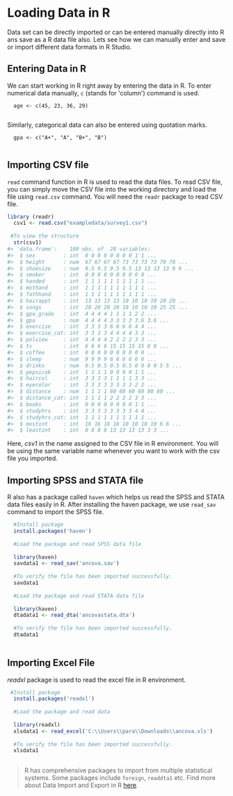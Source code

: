 # Loading Data in R

Data set can be directly imported or can be entered manually directly into R ans save as a R data file also. Lets see how we can manually enter and save or import different data formats in R Studio.

## Entering Data in R

We can start working in R right away by entering the data in R. To enter numerical data manually, `c` (stands for 'column') command is used.

```         
  age <- c(45, 23, 36, 29)
  
```

Similarly, categorical data can also be entered using quotation marks.

```         
  gpa <- c("A+", "A", "B+", "B")
  
```

## Importing CSV file

`read` command function in R is used to read the data files. To read CSV file, you can simply move the CSV file into the working directory and load the file using `read.csv` command. You will need the `readr` package to read CSV file.


```r
library (readr)
  csv1 <- read.csv("exampledata/survey1.csv")
  
 #To view the structure
  str(csv1)
#> 'data.frame':	100 obs. of  28 variables:
#>  $ sex         : int  0 0 0 0 0 0 0 0 1 1 ...
#>  $ height      : num  67 67 67 67 73 73 73 73 70 70 ...
#>  $ shoesize    : num  9.5 9.5 9.5 9.5 13 13 13 13 9 9 ...
#>  $ smoker      : int  0 0 0 0 0 0 0 0 0 0 ...
#>  $ handed      : int  1 1 1 1 1 1 1 1 1 1 ...
#>  $ mothand     : int  1 1 1 1 1 1 1 1 1 1 ...
#>  $ fathhand    : int  1 1 1 1 1 1 1 1 1 1 ...
#>  $ hairappt    : int  13 13 13 13 10 10 10 10 20 20 ...
#>  $ songs       : int  20 20 20 20 10 10 10 10 25 25 ...
#>  $ gpa_grade   : int  4 4 4 4 1 1 1 1 2 2 ...
#>  $ gpa         : num  4 4 4 4 3 3 3 3 3.6 3.6 ...
#>  $ exercise    : int  3 3 3 3 6 6 6 6 4 4 ...
#>  $ exercise_cat: int  3 3 3 3 4 4 4 4 3 3 ...
#>  $ polview     : int  4 4 4 4 2 2 2 2 3 3 ...
#>  $ tv          : int  6 6 6 6 15 15 15 15 8 8 ...
#>  $ coffee      : int  0 0 0 0 0 0 0 0 0 0 ...
#>  $ sleep       : num  9 9 9 9 6 6 6 6 6 6 ...
#>  $ drinks      : num  0.5 0.5 0.5 0.5 0 0 0 0 5 5 ...
#>  $ pepsicok    : int  1 1 1 1 0 0 0 0 1 1 ...
#>  $ haircol     : int  3 3 3 3 1 1 1 1 3 3 ...
#>  $ eyecolor    : int  3 3 3 3 3 3 3 3 2 2 ...
#>  $ distance    : num  1 1 1 1 60 60 60 60 80 80 ...
#>  $ distance_cat: int  1 1 1 1 2 2 2 2 3 3 ...
#>  $ books       : int  0 0 0 0 0 0 0 0 1 1 ...
#>  $ studyhrs    : int  3 3 3 3 3 3 3 3 4 4 ...
#>  $ studyhrs_cat: int  1 1 1 1 1 1 1 1 1 1 ...
#>  $ mostint     : int  16 16 16 16 10 10 10 10 6 6 ...
#>  $ leastint    : int  8 8 8 8 13 13 13 13 3 3 ...
```

Here, *csv1* in the name assigned to the CSV file in R environment. You will be using the same variable name whenever you want to work with the csv file you imported.

## Importing SPSS and STATA file

R also has a package called `haven` which helps us read the SPSS and STATA data files easily in R. After installing the haven package, we use `read_sav` command to import the SPSS file.


```r
  #Install package
  install.packages('haven')
  
  #Load the package and read SPSS data file
  
  library(haven)
  savdata1 <- read_sav('ancova.sav')
  
  #To verify the file has been imported successfully.
  savdata1
  
  #Load the package and read STATA data file
  
  library(haven)
  dtadata1 <- read_dta('ancovastata.dta')
  
  #To verify the file has been imported successfully.
  dtadata1
  
```

## Importing Excel File

*readxl* package is used to read the excel file in R environment.


```r
 #Install package
  install.packages('readxl')
  
  #Load the package and read data
  
  library(readxl)
  xlsdata1 <- read_excel('C:\\Users\\para\\Downloads\\ancova.xls')
  
  #To verify the file has been imported successfully.
  xlsdata1
  
```

> R has comprehensive packages to import from multiple statistical systems. Some packages include `foreign`, `readdta1` etc. Find more about Data Import and Export in R [here](https://cran.r-project.org/doc/manuals/r-release/R-data.html).
